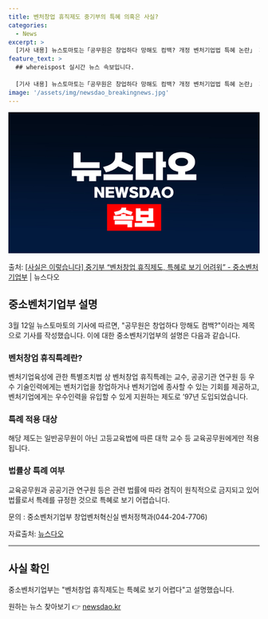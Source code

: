```yaml
---
title: 벤처창업 휴직제도 중기부의 특혜 의혹은 사실?
categories:
  - News
excerpt: >
  [기사 내용] 뉴스토마토는「공무원은 창업하다 망해도 컴백? 개정 벤처기업법 특혜 논란」 제하의 기사를 게재 …
feature_text: >
  ## whereispost 실시간 뉴스 속보입니다.

  [기사 내용] 뉴스토마토는「공무원은 창업하다 망해도 컴백? 개정 벤처기업법 특혜 논란」 제하의 기사를 게재 …
image: '/assets/img/newsdao_breakingnews.jpg'
---
```


![뉴스다오 속보](/assets/img/newsdao_breakingnews.jpg)

<p>출처: <a href="https://newsdao.kr/3346" rel="dofollow">[사실은 이렇습니다] 중기부 “벤처창업 휴직제도, 특혜로 보기 어려워” - 중소벤처기업부</a> | 뉴스다오</p>

<h2 data-ke-size="size26">중소벤처기업부 설명</h2>
<p data-ke-size="size16">3월 12일 뉴스토마토의 기사에 따르면, "공무원은 창업하다 망해도 컴백?"이라는 제목으로 기사를 작성했습니다. 이에 대한 중소벤처기업부의 설명은 다음과 같습니다.</p>

<h3><b>벤처창업 휴직특례란?</b></h3>
<p data-ke-size="size16">벤처기업육성에 관한 특별조치법 상 벤처창업 휴직특례는 교수, 공공기관 연구원 등 우수 기술인력에게는 벤처기업을 창업하거나 벤처기업에 종사할 수 있는 기회를 제공하고, 벤처기업에게는 우수인력을 유입할 수 있게 지원하는 제도로 ’97년 도입되었습니다.</p>

<h3><b>특례 적용 대상</b></h3>
<p data-ke-size="size16">해당 제도는 일반공무원이 아닌 고등교육법에 따른 대학 교수 등 교육공무원에게만 적용됩니다.</p>

<h3><b>법률상 특례 여부</b></h3>
<p data-ke-size="size16">교육공무원과 공공기관 연구원 등은 관련 법률에 따라 겸직이 원칙적으로 금지되고 있어 법률로서 특례를 규정한 것으로 특혜로 보기 어렵습니다.</p>

<p data-ke-size="size16">문의 : 중소벤처기업부 창업벤처혁신실 벤처정책과(044-204-7706)</p>

<p data-ke-size="size16">자료출처: <a href="https://newsdao.kr/3346">뉴스다오</a></p>
<hr>

<h2 data-ke-size="size26">사실 확인</h2>
<p data-ke-size="size16">중소벤처기업부는 "벤처창업 휴직제도는 특혜로 보기 어렵다"고 설명했습니다.</p>
 

원하는 뉴스 찾아보기 👉 <a href="https://newsdao.kr" rel="dofollow">newsdao.kr</a>


